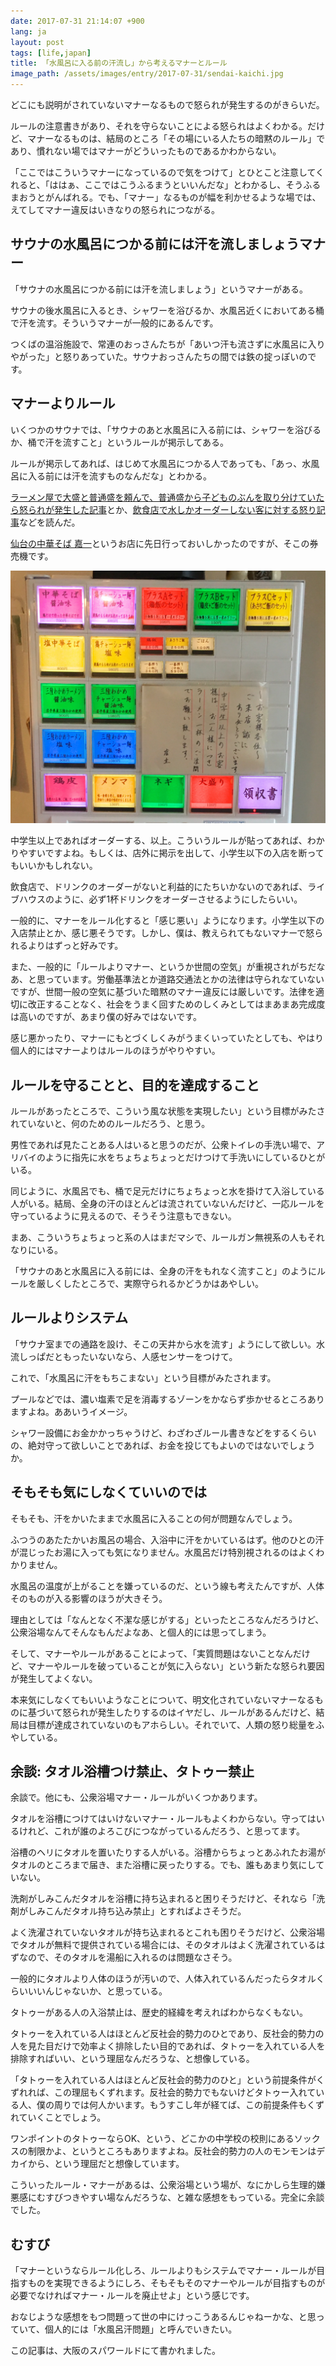 ```yaml
---
date: 2017-07-31 21:14:07 +900
lang: ja
layout: post
tags: [life,japan]
title: 「水風呂に入る前の汗流し」から考えるマナーとルール
image_path: /assets/images/entry/2017-07-31/sendai-kaichi.jpg
---
```

どこにも説明がされていないマナーなるもので怒られが発生するのがきらいだ。

ルールの注意書きがあり、それを守らないことによる怒られはよくわかる。だけど、マナーなるものは、結局のところ「その場にいる人たちの暗黙のルール」であり、慣れない場ではマナーがどういったものであるかわからない。

「ここではこういうマナーになっているので気をつけて」とひとこと注意してくれると、「ははぁ、ここではこうふるまうといいんだな」とわかるし、そうふるまおうとがんばれる。でも、「マナー」なるものが幅を利かせるような場では、えてしてマナー違反はいきなりの怒られにつながる。

## サウナの水風呂につかる前には汗を流しましょうマナー

「サウナの水風呂につかる前には汗を流しましょう」というマナーがある。

サウナの後水風呂に入るとき、シャワーを浴びるか、水風呂近くにおいてある桶で汗を流す。そういうマナーが一般的にあるんです。

つくばの温浴施設で、常連のおっさんたちが「あいつ汗も流さずに水風呂に入りやがった」と怒りあっていた。サウナおっさんたちの間では鉄の掟っぽいのです。

## マナーよりルール

いくつかのサウナでは、「サウナのあと水風呂に入る前には、シャワーを浴びるか、桶で汗を流すこと」というルールが掲示してある。

ルールが掲示してあれば、はじめて水風呂につかる人であっても、「あっ、水風呂に入る前には汗を流すものなんだな」とわかる。

[ラーメン屋で大盛と普通盛を頼んで、普通盛から子どものぶんを取り分けていたら怒られが発生した記事](https://akasugu.fcart.jp/taikenki/entry/2017/07/25/special1179)とか、[飲食店で水しかオーダーしない客に対する怒り記事](http://www.go-susukino.com/19534.html)などを読んだ。

[仙台の中華そば 嘉一](http://ka-1.net/)というお店に先日行っておいしかったのですが、そこの券売機です。

![嘉一の券売機](/assets/images/entry/2017-07-31/sendai-kaichi.jpg)

中学生以上であればオーダーする、以上。こういうルールが貼ってあれば、わかりやすいですよね。もしくは、店外に掲示を出して、小学生以下の入店を断ってもいいかもしれない。

飲食店で、ドリンクのオーダーがないと利益的にたちいかないのであれば、ライブハウスのように、必ず1杯ドリンクをオーダーさせるようにしたらいい。

一般的に、マナーをルール化すると「感じ悪い」ようになります。小学生以下の入店禁止とか、感じ悪そうです。しかし、僕は、教えられてもないマナーで怒られるよりはずっと好みです。

また、一般的に「ルールよりマナー、というか世間の空気」が重視されがちだなあ、と思っています。労働基準法とか道路交通法とかの法律は守られなていないですが、世間一般の空気に基づいた暗黙のマナー違反には厳しいです。法律を適切に改正することなく、社会をうまく回すためのしくみとしてはまあまあ完成度は高いのですが、あまり僕の好みではないです。

感じ悪かったり、マナーにもとづくしくみがうまくいっていたとしても、やはり個人的にはマナーよりはルールのほうがやりやすい。

## ルールを守ることと、目的を達成すること

ルールがあったところで、こういう風な状態を実現したい」という目標がみたされていないと、何のためのルールだろう、と思う。

男性であれば見たことある人はいると思うのだが、公衆トイレの手洗い場で、アリバイのように指先に水をちょちょちょっとだけつけて手洗いにしているひとがいる。

同じように、水風呂でも、桶で足元だけにちょちょっと水を掛けて入浴している人がいる。結局、全身の汗のほとんどは流されていないんだけど、一応ルールを守っているように見えるので、そうそう注意もできない。

まあ、こういうちょちょっと系の人はまだマシで、ルールガン無視系の人もそれなりにいる。

「サウナのあと水風呂に入る前には、全身の汗をもれなく流すこと」のようにルールを厳しくしたところで、実際守られるかどうかはあやしい。

## ルールよりシステム

「サウナ室までの通路を設け、そこの天井から水を流す」ようにして欲しい。水流しっぱだともったいないなら、人感センサーをつけて。

これで、「水風呂に汗をもちこまない」という目標がみたされます。

プールなどでは、濃い塩素で足を消毒するゾーンをかならず歩かせるところありますよね。ああいうイメージ。

シャワー設備にお金かかっちゃうけど、わざわざルール書きなどをするくらいの、絶対守って欲しいことであれば、お金を投じてもよいのではないでしょうか。

## そもそも気にしなくていいのでは

そもそも、汗をかいたままで水風呂に入ることの何が問題なんでしょう。

ふつうのあたたかいお風呂の場合、入浴中に汗をかいているはず。他のひとの汗が混じったお湯に入っても気になりません。水風呂だけ特別視されるのはよくわかりません。

水風呂の温度が上がることを嫌っているのだ、という線も考えたんですが、人体そのものが入る影響のほうが大きそう。

理由としては「なんとなく不潔な感じがする」といったところなんだろうけど、公衆浴場なんてそんなもんだよなあ、と個人的には思ってしまう。

そして、マナーやルールがあることによって、「実質問題はないことなんだけど、マナーやルールを破っていることが気に入らない」という新たな怒られ要因が発生してよくない。

本来気にしなくてもいいようなことについて、明文化されていないマナーなるものに基づいて怒られが発生したりするのはイヤだし、ルールがあるんだけど、結局は目標が達成されていないのもアホらしい。それでいて、人類の怒り総量をふやしている。

## 余談: タオル浴槽つけ禁止、タトゥー禁止

余談で。他にも、公衆浴場マナー・ルールがいくつかあります。

タオルを浴槽につけてはいけないマナー・ルールもよくわからない。守ってはいるけれど、これが誰のよろこびにつながっているんだろう、と思ってます。

浴槽のヘリにタオルを置いたりする人がいる。浴槽からちょっとあふれたお湯がタオルのところまで届き、また浴槽に戻ったりする。でも、誰もあまり気にしていない。

洗剤がしみこんだタオルを浴槽に持ち込まれると困りそうだけど、それなら「洗剤がしみこんだタオル持ち込み禁止」とすればよさそうだ。

よく洗濯されていないタオルが持ち込まれるとこれも困りそうだけど、公衆浴場でタオルが無料で提供されている場合には、そのタオルはよく洗濯されているはずなので、そのタオルを湯船に入れるのは問題なさそう。

一般的にタオルより人体のほうが汚いので、人体入れているんだったらタオルくらいいいんじゃないか、と思っている。

タトゥーがある人の入浴禁止は、歴史的経緯を考えればわからなくもない。

タトゥーを入れている人はほとんど反社会的勢力のひとであり、反社会的勢力の人を見た目だけで効率よく排除したい目的であれば、タトゥーを入れている人を排除すればいい、という理屈なんだろうな、と想像している。

「タトゥーを入れている人はほとんど反社会的勢力のひと」という前提条件がくずれれば、この理屈もくずれます。反社会的勢力でもないけどタトゥー入れている人、僕の周りでは何人かいます。もうすこし年が経てば、この前提条件もくずれていくことでしょう。

ワンポイントのタトゥーならOK、という、どこかの中学校の校則にあるソックスの制限かよ、というところもありますよね。反社会的勢力の人のモンモンはデカイから、という理屈だと想像しています。

こういったルール・マナーがあるは、公衆浴場という場が、なにかしら生理的嫌悪感にむすびつきやすい場なんだろうな、と雑な感想をもっている。完全に余談でした。

## むすび

「マナーというならルール化しろ、ルールよりもシステムでマナー・ルールが目指すものを実現できるようにしろ、そもそもそのマナーやルールが目指すものが必要でなければマナー・ルールを廃止せよ」という感じです。

おなじような感想をもつ問題って世の中にけっこうあるんじゃねーかな、と思っていて、個人的には「水風呂汗問題」と呼んでいきたい。

この記事は、大阪のスパワールドにて書かれました。
